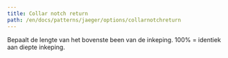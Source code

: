 ```yaml
---
title: Collar notch return
path: /en/docs/patterns/jaeger/options/collarnotchreturn
---
```


Bepaalt de lengte van het bovenste been van de inkeping. 100% = identiek aan diepte inkeping.